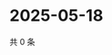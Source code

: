 # 2025-05-18

共 0 条

<!-- BEGIN ZHIHUVIDEO -->
<!-- 最后更新时间 Sun May 18 2025 00:12:11 GMT+0800 (China Standard Time) -->

<!-- END ZHIHUVIDEO -->
